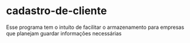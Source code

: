 # cadastro-de-cliente
Esse programa tem o intuíto de facilitar o armazenamento para empresas que planejam guardar informações necessárias 
